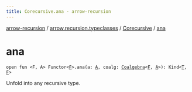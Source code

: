 ```yaml
---
title: Corecursive.ana - arrow-recursion
---
```


[arrow-recursion](../../index.html) / [arrow.recursion.typeclasses](../index.html) / [Corecursive](index.html) / [ana](./ana.html)

# ana

`open fun <F, A> Functor<`[`F`](ana.html#F)`>.ana(a: `[`A`](ana.html#A)`, coalg: `[`Coalgebra`](../../arrow.recursion/-coalgebra.html)`<`[`F`](ana.html#F)`, `[`A`](ana.html#A)`>): Kind<`[`T`](index.html#T)`, `[`F`](ana.html#F)`>`

Unfold into any recursive type.

